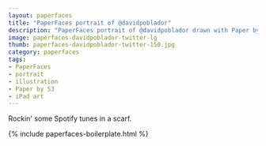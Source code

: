 ```yaml
---
layout: paperfaces
title: "PaperFaces portrait of @davidpoblador"
description: "PaperFaces portrait of @davidpoblador drawn with Paper by 53 on an iPad."
image: paperfaces-davidpoblador-twitter-lg
thumb: paperfaces-davidpoblador-twitter-150.jpg
category: paperfaces
tags: 
- PaperFaces
- portrait
- illustration
- Paper by 53
- iPad art
---
```


Rockin' some Spotify tunes in a scarf.

{% include paperfaces-boilerplate.html %}
